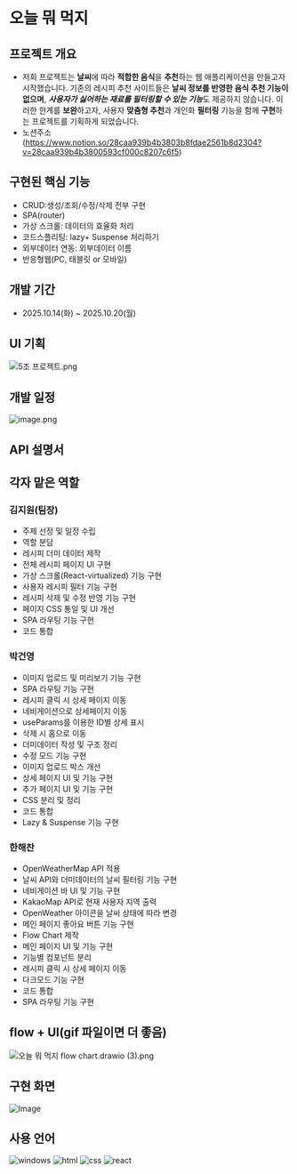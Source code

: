 # 오늘 뭐 먹지

## 프로젝트 개요

- 저희 프로젝트는 <strong>날씨</strong>에 따라 <strong>적합한 음식</strong>을 <strong>추천</strong>하는 웹 애플리케이션을 만들고자 시작했습니다. 기존의 레시피 추천 사이트들은 <strong>날씨 정보를 반영한 음식 추천 기능이 없으며</strong>, <strong><I>사용자가 싫어하는 재료를 필터링할 수 있는 기능</strong></I>도 제공하지 않습니다. 이러한 한계를 <strong>보완</strong>하고자, 사용자 <strong>맞춤형 추천</strong>과 개인화 <strong>필터링</strong> 기능을 함께 <strong>구현</strong>하는 프로젝트를 기획하게 되었습니다.
- 노션주소(https://www.notion.so/28caa939b4b3803b8fdae2561b8d2304?v=28caa939b4b3800593cf000c8207c6f5)

## 구현된 핵심 기능

- CRUD:생성/조회/수정/삭제 전부 구현
- SPA(router)
- 가상 스크롤: 데이터의 효율화 처리
- 코드스플리팅: lazy+ Suspense 처리하기
- 외부데이터 연동: 외부데이터 이름
- 반응형웹(PC, 태블릿 or 모바일)

## 개발 기간

- 2025.10.14(화) ~ 2025.10.20(월)

## UI 기획

![5조 프로젝트.png](https://www.notion.so/React-Project-5-28caa939b4b3808eb6d8c6c5236f855b?source=copy_link#28caa939b4b380168629f08981288b04)

## 개발 일정

![image.png](attachment:7c360546-d4e1-4d6e-aa84-2ceefb86e139:image.png)

## API 설명서

## 각자 맡은 역할

### 김지원(팀장)

- 주제 선정 및 일정 수립
- 역할 분담
- 레시피 더미 데이터 제작
- 전체 레시피 페이지 UI 구현
- 가상 스크롤(React-virtualized) 기능 구현
- 사용자 레시피 필터 기능 구현
- 레시피 삭제 및 수정 반영 기능 구현
- 페이지 CSS 통일 및 UI 개선
- SPA 라우팅 기능 구현
- 코드 통합

### 박건영

- 이미지 업로드 및 미리보기 기능 구현
- SPA 라우팅 기능 구현
- 레시피 클릭 시 상세 페이지 이동
- 네비게이션으로 상세페이지 이동
- useParams를 이용한 ID별 상세 표시
- 삭제 시 홈으로 이동
- 더미데이터 작성 및 구조 정리
- 수정 모드 기능 구현
- 이미지 업로드 박스 개선
- 상세 페이지 UI 및 기능 구현
- 추가 페이지 UI 및 기능 구현
- CSS 분리 및 정리
- 코드 통합
- Lazy & Suspense 기능 구현

### 한해찬

- OpenWeatherMap API 적용
- 날씨 API와 더미데이터의 날씨 필터링 기능 구현
- 네비게이션 바 UI 및 기능 구현
- KakaoMap API로 현재 사용자 지역 출력
- OpenWeather 아이콘을 날씨 상태에 따라 변경
- 메인 페이지 좋아요 버튼 기능 구현
- Flow Chart 제작
- 메인 페이지 UI 및 기능 구현
- 기능별 컴포넌트 분리
- 레시피 클릭 시 상세 페이지 이동
- 다크모드 기능 구현
- 코드 통합
- SPA 라우팅 기능 구현

## flow + UI(gif 파일이면 더 좋음)

![오늘 뭐 먹지 flow chart.drawio (3).png](<attachment:b7fe4a65-b92f-48f3-9248-f267b0affbca:오늘_뭐_먹지_flow_chart.drawio_(3).png>)

## 구현 화면

![Image](https://github.com/user-attachments/assets/54f112ba-44c4-4933-92bc-89655bec5a12)

## 사용 언어

![windows](https://img.shields.io/badge/Windows-0078D6?style=for-the-badge&logo=windows&logoColor=white)
![html](https://img.shields.io/badge/HTML5-E34F26?style=for-the-badge&logo=html5&logoColor=white)
![css](https://img.shields.io/badge/CSS-239120?&style=for-the-badge&logo=css3&logoColor=white)
![react](https://img.shields.io/badge/React-20232A?style=for-the-badge&logo=react&logoColor=61DAFB)
